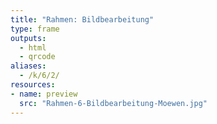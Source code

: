 ```yaml
---
title: "Rahmen: Bildbearbeitung"
type: frame
outputs:
  - html
  - qrcode
aliases:
  - /k/6/2/
resources:
- name: preview
  src: "Rahmen-6-Bildbearbeitung-Moewen.jpg"
---
```

